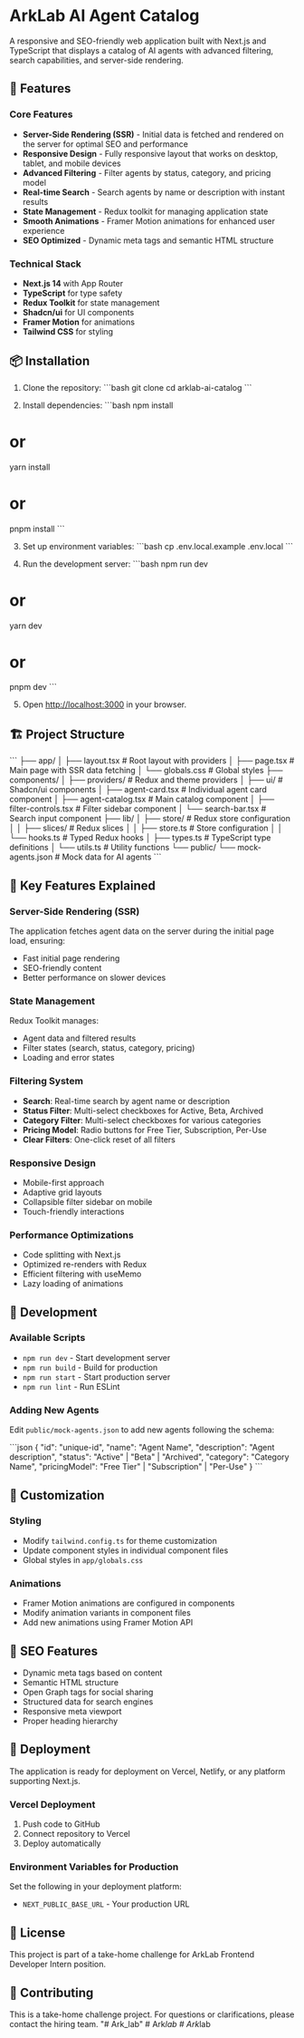 # ArkLab AI Agent Catalog

A responsive and SEO-friendly web application built with Next.js and TypeScript that displays a catalog of AI agents with advanced filtering, search capabilities, and server-side rendering.

## 🚀 Features

### Core Features
- **Server-Side Rendering (SSR)** - Initial data is fetched and rendered on the server for optimal SEO and performance
- **Responsive Design** - Fully responsive layout that works on desktop, tablet, and mobile devices
- **Advanced Filtering** - Filter agents by status, category, and pricing model
- **Real-time Search** - Search agents by name or description with instant results
- **State Management** - Redux toolkit for managing application state
- **Smooth Animations** - Framer Motion animations for enhanced user experience
- **SEO Optimized** - Dynamic meta tags and semantic HTML structure

### Technical Stack
- **Next.js 14** with App Router
- **TypeScript** for type safety
- **Redux Toolkit** for state management
- **Shadcn/ui** for UI components
- **Framer Motion** for animations
- **Tailwind CSS** for styling

## 📦 Installation

1. Clone the repository:
\`\`\`bash
git clone <repository-url>
cd arklab-ai-catalog
\`\`\`

2. Install dependencies:
\`\`\`bash
npm install
# or
yarn install
# or
pnpm install
\`\`\`

3. Set up environment variables:
\`\`\`bash
cp .env.local.example .env.local
\`\`\`

4. Run the development server:
\`\`\`bash
npm run dev
# or
yarn dev
# or
pnpm dev
\`\`\`

5. Open [http://localhost:3000](http://localhost:3000) in your browser.

## 🏗️ Project Structure

\`\`\`
├── app/
│   ├── layout.tsx          # Root layout with providers
│   ├── page.tsx            # Main page with SSR data fetching
│   └── globals.css         # Global styles
├── components/
│   ├── providers/          # Redux and theme providers
│   ├── ui/                 # Shadcn/ui components
│   ├── agent-card.tsx      # Individual agent card component
│   ├── agent-catalog.tsx   # Main catalog component
│   ├── filter-controls.tsx # Filter sidebar component
│   └── search-bar.tsx      # Search input component
├── lib/
│   ├── store/              # Redux store configuration
│   │   ├── slices/         # Redux slices
│   │   ├── store.ts        # Store configuration
│   │   └── hooks.ts        # Typed Redux hooks
│   ├── types.ts            # TypeScript type definitions
│   └── utils.ts            # Utility functions
└── public/
    └── mock-agents.json    # Mock data for AI agents
\`\`\`

## 🎯 Key Features Explained

### Server-Side Rendering (SSR)
The application fetches agent data on the server during the initial page load, ensuring:
- Fast initial page rendering
- SEO-friendly content
- Better performance on slower devices

### State Management
Redux Toolkit manages:
- Agent data and filtered results
- Filter states (search, status, category, pricing)
- Loading and error states

### Filtering System
- **Search**: Real-time search by agent name or description
- **Status Filter**: Multi-select checkboxes for Active, Beta, Archived
- **Category Filter**: Multi-select checkboxes for various categories
- **Pricing Model**: Radio buttons for Free Tier, Subscription, Per-Use
- **Clear Filters**: One-click reset of all filters

### Responsive Design
- Mobile-first approach
- Adaptive grid layouts
- Collapsible filter sidebar on mobile
- Touch-friendly interactions

### Performance Optimizations
- Code splitting with Next.js
- Optimized re-renders with Redux
- Efficient filtering with useMemo
- Lazy loading of animations

## 🔧 Development

### Available Scripts
- `npm run dev` - Start development server
- `npm run build` - Build for production
- `npm run start` - Start production server
- `npm run lint` - Run ESLint

### Adding New Agents
Edit `public/mock-agents.json` to add new agents following the schema:

\`\`\`json
{
  "id": "unique-id",
  "name": "Agent Name",
  "description": "Agent description",
  "status": "Active" | "Beta" | "Archived",
  "category": "Category Name",
  "pricingModel": "Free Tier" | "Subscription" | "Per-Use"
}
\`\`\`

## 🎨 Customization

### Styling
- Modify `tailwind.config.ts` for theme customization
- Update component styles in individual component files
- Global styles in `app/globals.css`

### Animations
- Framer Motion animations are configured in components
- Modify animation variants in component files
- Add new animations using Framer Motion API

## 📱 SEO Features

- Dynamic meta tags based on content
- Semantic HTML structure
- Open Graph tags for social sharing
- Structured data for search engines
- Responsive meta viewport
- Proper heading hierarchy

## 🚀 Deployment

The application is ready for deployment on Vercel, Netlify, or any platform supporting Next.js.

### Vercel Deployment
1. Push code to GitHub
2. Connect repository to Vercel
3. Deploy automatically

### Environment Variables for Production
Set the following in your deployment platform:
- `NEXT_PUBLIC_BASE_URL` - Your production URL

## 📄 License

This project is part of a take-home challenge for ArkLab Frontend Developer Intern position.

## 🤝 Contributing

This is a take-home challenge project. For questions or clarifications, please contact the hiring team.
"# Ark_lab" 
#   A r k _ l a b  
 #   A r k _ l a b  
 